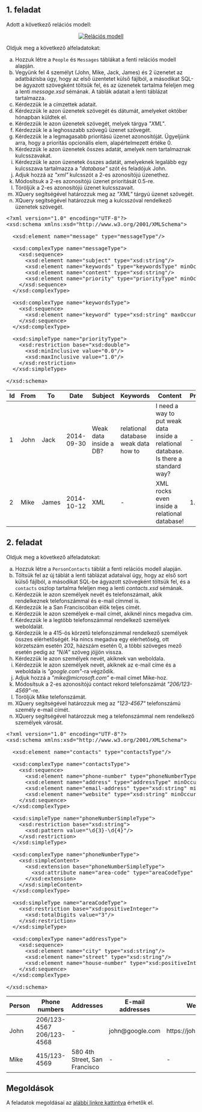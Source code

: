 ## 1. feladat

Adott a következő relációs modell:

<p align="center">
  <a href="assets/courses/xml/lab13/exercise01/messages.dot.svg" target="_blank">
    <img src="assets/courses/xml/lab13/exercise01/messages.dot.svg" alt="Relációs modell" loading="lazy">
  </a>
</p>

Oldjuk meg a következő alfeladatokat:

<ol type="a">
  <li>Hozzuk létre a <code>People</code> és <code>Messages</code> táblákat a fenti relációs modell alapján.</li>
  <li>Vegyünk fel 4 személyt (John, Mike, Jack, James) és 2 üzenetet az adatbázisba úgy, hogy az első üzentetet külső fájlból, a másodikat SQL-be ágyazott szövegként töltsük fel, és az üzenetek tartalma feleljen meg a lenti <i>message.xsd</i> sémának. A táblák adatait a lenti táblázat tartalmazza.</li>
  <li>Kérdezzük le a címzettek adatait.</li>
  <li>Kérdezzük le azon üzenetek szövegét és dátumát, amelyeket október hónapban küldtek el.</li>
  <li>Kérdezzük le azon üzenetek szövegét, melyek tárgya <i>"XML"</i>.</li>
  <li>Kérdezzük le a leghosszabb szövegű üzenet szövegét.</li>
  <li>Kérdezzük le a legmagasabb prioritású üzenet azonosítóját. Ügyeljünk arra, hogy a prioritás opcionális elem, alapértelmezett értéke 0.</li>
  <li>Kérdezzük le azon üzenetek összes adatát, amelyek nem tartalmaznak kulcsszavakat.</li>
  <li>Kérdezzük le azon üzenetek összes adatát, amelyeknek legalább egy kulcsszava tartalmazza a <i>"database"</i> szót és feladójuk John.</li>
  <li>Adjuk hozzá az <i>"xml"</i> kulcsszót a 2-es azonosítójú üzenethez.</li>
  <li>Módosítsuk a 2-es azonosítójú üzenet prioritását 0.5-re.</li>
  <li>Töröljük a 2-es azonosítójú üzenet kulcsszavait.</li>
  <li>XQuery segítségével határozzuk meg az <i>"XML"</i> tárgyú üzenet szövegét.</li>
  <li>XQuery segítségével határozzuk meg a kulcsszóval rendelkező üzenetek szövegét.</li>
</ol>

<pre class="prettyprint lang-xml" data-label="message.xsd">&lt;?xml version=&quot;1.0&quot; encoding=&quot;UTF-8&quot;?&gt;
&lt;xsd:schema xmlns:xsd=&quot;http://www.w3.org/2001/XMLSchema&quot;&gt;

  &lt;xsd:element name=&quot;message&quot; type=&quot;messageType&quot;/&gt;

  &lt;xsd:complexType name=&quot;messageType&quot;&gt;
    &lt;xsd:sequence&gt;
      &lt;xsd:element name=&quot;subject&quot; type=&quot;xsd:string&quot;/&gt;
      &lt;xsd:element name=&quot;keywords&quot; type=&quot;keywordsType&quot; minOccurs=&quot;0&quot;/&gt;
      &lt;xsd:element name=&quot;content&quot; type=&quot;xsd:string&quot;/&gt;
      &lt;xsd:element name=&quot;priority&quot; type=&quot;priorityType&quot; minOccurs=&quot;0&quot; default=&quot;0.0&quot;/&gt;
    &lt;/xsd:sequence&gt;
  &lt;/xsd:complexType&gt;

  &lt;xsd:complexType name=&quot;keywordsType&quot;&gt;
    &lt;xsd:sequence&gt;
      &lt;xsd:element name=&quot;keyword&quot; type=&quot;xsd:string&quot; maxOccurs=&quot;unbounded&quot;/&gt;
    &lt;/xsd:sequence&gt;
  &lt;/xsd:complexType&gt;

  &lt;xsd:simpleType name=&quot;priorityType&quot;&gt;
    &lt;xsd:restriction base=&quot;xsd:double&quot;&gt;
      &lt;xsd:minInclusive value=&quot;0.0&quot;/&gt;
      &lt;xsd:maxInclusive value=&quot;1.0&quot;/&gt;
    &lt;/xsd:restriction&gt;
  &lt;/xsd:simpleType&gt;

&lt;/xsd:schema&gt;</pre>

<table>
  <thead>
    <tr>
      <th>Id</th>
      <th>From</th>
      <th>To</th>
      <th>Date</th>
      <th>Subject</th>
      <th>Keywords</th>
      <th>Content</th>
      <th>Priority</th>
    </tr>
  </thead>
  <tbody>
    <tr>
      <td>1</td>
      <td>John</td>
      <td>Jack</td>
      <td>2014-09-30</td>
      <td>Weak data inside a DB?</td>
      <td>
        relational database<br>
        weak data<br>
        how to
      </td>
      <td>I need a way to put weak data inside a relational database. Is there a standard way?</td>
      <td>-</td>
    </tr>
    <tr>
      <td>2</td>
      <td>Mike</td>
      <td>James</td>
      <td>2014-10-12</td>
      <td>XML</td>
      <td>-</td>
      <td>XML rocks even inside a relational database!</td>
      <td>1.0</td>
    </tr>
  </tbody>
</table>

## 2. feladat

Oldjuk meg a következő alfeladatokat:

<ol type="a">
  <li>Hozzuk létre a <code>PersonContacts</code> táblát a fenti relációs modell alapján.</li>
  <li>Töltsük fel az új táblát a lenti táblázat adataival úgy, hogy az első sort külső fájlból, a másodikat SQL-be ágyazott szövegként töltsük fel, és a <code>contacts</code> oszlop tartalma feleljen meg a lenti <i>contacts.xsd</i> sémának.</li>
  <li>Kérdezzük le azon személyek nevét és telefonszámait, akik rendelkeznek telefonszámmal és e-mail címmel is.</li>
  <li>Kérdezzük le a San Franciscóban élők teljes címét.</li>
  <li>Kérdezzük le azon személyek e-mail címét, akiknél nincs megadva cím.</li>
  <li>Kérdezzük le a legtöbb telefonszámmal rendelkező személyek weboldalát.</li>
  <li>Kérdezzük le a 415-ös körzetű telefonszámmal rendelkező személyek összes elérhetőségét. Ha nincs megadva egy elérhetőség, ott körzetszám esetén 202, házszám esetén 0, a többi szöveges mező esetén pedig az <i>"N/A"</i> szöveg jöjjön vissza.</li>
  <li>Kérdezzük le azon személyek nevét, akiknek van weboldala.</li>
  <li>Kérdezzük le azon személyek nevét, akiknek az e-mail címe és a weboldala is <i>"google.com"</i>-ra végződik.</li>
  <li>Adjuk hozzá a <i>"mike@microsoft.com"</i> e-mail címet Mike-hoz.</li>
  <li>Módosítsuk a 2-es azonosítójú contact rekord telefonszámát <i>"206/123-4569"</i>-re.</li>
  <li>Töröljük Mike telefonszámát.</li>
  <li>XQuery segítségével határozzuk meg az <i>"123-4567"</i> telefonszámú személy e-mail címét.</li>
  <li>XQuery segítségével határozzuk meg a telefonszámmal nem rendelkező személyek városát.</li>
</ol>

<pre class="prettyprint lang-xml" data-label="contacts.xsd">&lt;?xml version=&quot;1.0&quot; encoding=&quot;UTF-8&quot;?&gt;
&lt;xsd:schema xmlns:xsd=&quot;http://www.w3.org/2001/XMLSchema&quot;&gt;

  &lt;xsd:element name=&quot;contacts&quot; type=&quot;contactsType&quot;/&gt;

  &lt;xsd:complexType name=&quot;contactsType&quot;&gt;
    &lt;xsd:sequence&gt;
      &lt;xsd:element name=&quot;phone-number&quot; type=&quot;phoneNumberType&quot; minOccurs=&quot;0&quot; maxOccurs=&quot;unbounded&quot;/&gt;
      &lt;xsd:element name=&quot;address&quot; type=&quot;addressType&quot; minOccurs=&quot;0&quot; maxOccurs=&quot;unbounded&quot;/&gt;
      &lt;xsd:element name=&quot;email-address&quot; type=&quot;xsd:string&quot; minOccurs=&quot;0&quot; maxOccurs=&quot;unbounded&quot;/&gt;
      &lt;xsd:element name=&quot;website&quot; type=&quot;xsd:string&quot; minOccurs=&quot;0&quot; maxOccurs=&quot;unbounded&quot;/&gt;
    &lt;/xsd:sequence&gt;
  &lt;/xsd:complexType&gt;

  &lt;xsd:simpleType name=&quot;phoneNumberSimpleType&quot;&gt;
    &lt;xsd:restriction base=&quot;xsd:string&quot;&gt;
      &lt;xsd:pattern value=&quot;\d{3}-\d{4}&quot;/&gt;
    &lt;/xsd:restriction&gt;
  &lt;/xsd:simpleType&gt;

  &lt;xsd:complexType name=&quot;phoneNumberType&quot;&gt;
    &lt;xsd:simpleContent&gt;
      &lt;xsd:extension base=&quot;phoneNumberSimpleType&quot;&gt;
        &lt;xsd:attribute name=&quot;area-code&quot; type=&quot;areaCodeType&quot; use=&quot;required&quot;/&gt;
      &lt;/xsd:extension&gt;
    &lt;/xsd:simpleContent&gt;
  &lt;/xsd:complexType&gt;

  &lt;xsd:simpleType name=&quot;areaCodeType&quot;&gt;
    &lt;xsd:restriction base=&quot;xsd:positiveInteger&quot;&gt;
      &lt;xsd:totalDigits value=&quot;3&quot;/&gt;
    &lt;/xsd:restriction&gt;
  &lt;/xsd:simpleType&gt;

  &lt;xsd:complexType name=&quot;addressType&quot;&gt;
    &lt;xsd:sequence&gt;
      &lt;xsd:element name=&quot;city&quot; type=&quot;xsd:string&quot;/&gt;
      &lt;xsd:element name=&quot;street&quot; type=&quot;xsd:string&quot;/&gt;
      &lt;xsd:element name=&quot;house-number&quot; type=&quot;xsd:positiveInteger&quot;/&gt;
    &lt;/xsd:sequence&gt;
  &lt;/xsd:complexType&gt;

&lt;/xsd:schema&gt;</pre>

<table>
  <thead>
    <tr>
      <th>Person</th>
      <th>Phone numbers</th>
      <th>Addresses</th>
      <th>E-mail addresses</th>
      <th>Websites</th>
    </tr>
  </thead>
  <tbody>
    <tr>
      <td>John</td>
      <td>
        206/123-4567<br>
        206/123-4568
      </td>
      <td>-</td>
      <td>john@google.com</td>
      <td>https://john.google.com</td>
    </tr>
    <tr>
      <td>Mike</td>
      <td>415/123-4569</td>
      <td>580 4th Street, San Francisco</td>
      <td>-</td>
      <td>-</td>
    </tr>
  </tbody>
</table>

## Megoldások

A feladatok megoldásai az [alábbi linkre kattintva](assets/courses/xml/lab13/solution.zip) érhetők el.
